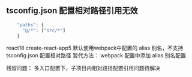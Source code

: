 ## tsconfig.json 配置相对路径引用无效
```ts
    "paths": {
      "@/*": ["src/*"]
    } 
```

react18 create-react-app5   默认使用webpack中配置的 alias 别名，不支持tsconfig.json 配置相对路径
暂代方法：
webpack 配置中添加 alias 别名配置

残留问题：
多入口配置下，子项目内相对路径配置引用问题待解决